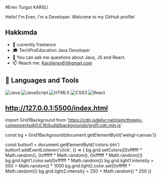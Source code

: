 #Eren Turgut KARSLI

Hello! I'm Eren, I'm a Developer. Welcome to my GitHub profile!

## Hakkımda

- 💼 currently freelance
- 🎓 TechProEducation Java Devoloper
- 💬 You can ask me questions about Java, JS and React.
- 📫 Reach me: Karslieren61@gmail.com

## 🔧 Languages ​​and Tools

![Java](https://img.shields.io/badge/Java-ED8B00?style=for-the-badge&logo=java&logoColor=white)
![JavaScript](https://img.shields.io/badge/JavaScript-F7DF1E?style=for-the-badge&logo=javascript&logoColor=black)
![HTML5](https://img.shields.io/badge/HTML5-E34F26?style=for-the-badge&logo=html5&logoColor=white)
![CSS3](https://img.shields.io/badge/CSS3-1572B6?style=for-the-badge&logo=css3&logoColor=white)
![React](https://img.shields.io/badge/React-20232A?style=for-the-badge&logo=react&logoColor=61DAFB)


http://127.0.0.1:5500/index.html
---

import Grid1Background from 'https://cdn.jsdelivr.net/npm/threejs-components@0.0.16/build/backgrounds/grid1.cdn.min.js'

const bg = Grid1Background(document.getElementById('webgl-canvas'))

const button1 = document.getElementById('colors-btn')
button1.addEventListener('click', () => {
  bg.grid.setColors([0xffffff * Math.random(), 0xffffff * Math.random(), 0xffffff * Math.random()])
  bg.grid.light1.color.set(0xffffff * Math.random())
  bg.grid.light1.intensity = 500 + Math.random() * 1000
  bg.grid.light2.color.set(0xffffff * Math.random())
  bg.grid.light2.intensity = 250 + Math.random() * 250
})
